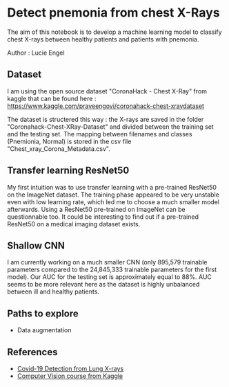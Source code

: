 # Detect pnemonia from chest X-Rays 

The aim of this notebook is to develop a machine learning model to classify chest X-rays between healthy patients and patients with pnemonia. 

Author : Lucie Engel

## Dataset 

I am using the open source dataset "CoronaHack - Chest X-Ray" from kaggle that can be found here : https://www.kaggle.com/praveengovi/coronahack-chest-xraydataset

The dataset is structered this way : the X-rays are saved in the folder "Coronahack-Chest-XRay-Dataset" and divided between the training set and the testing set. The mapping between filenames and classes (Pnemionia, Normal) is stored in the csv file "Chest_xray_Corona_Metadata.csv". 

## Transfer learning ResNet50

My first intuition was to use transfer learning with a pre-trained ResNet50 on the ImageNet dataset. The training phase appeared to be very unstable even with low learning rate, which led me to choose a much smaller model afterwards. 
Using a ResNet50 pre-trained on ImageNet can be questionnable too. It could be interesting to find out if a pre-trained ResNet50 on a medical imaging dataset exists. 

## Shallow CNN 

I am currently working on a much smaller CNN (only 895,579 trainable parameters compared to the 24,845,333 trainable parameters for the first model). Our AUC for the testing set is approximately equal to 88%. AUC seems to be more relevant here as the dataset is highly unbalanced between ill and healthy patients. 

## Paths to explore

* Data augmentation 

## References 

* [Covid-19 Detection from Lung X-rays](https://www.kaggle.com/sidharthavs/covid-19-detection-from-lung-x-rays)
* [Computer Vision course from Kaggle](https://www.kaggle.com/learn/computer-vision)




